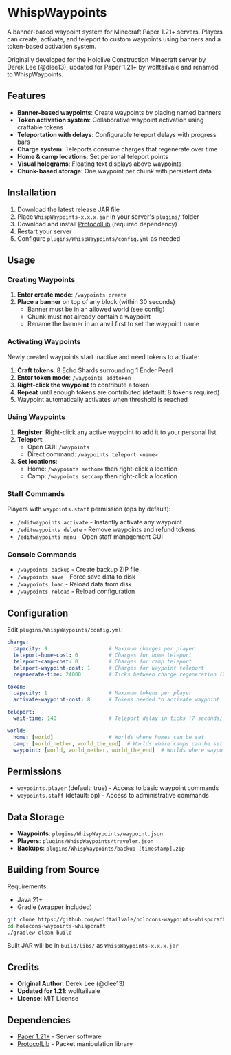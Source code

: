 # WhispWaypoints

A banner-based waypoint system for Minecraft Paper 1.21+ servers. Players can create, activate, and teleport to custom waypoints using banners and a token-based activation system.

Originally developed for the Hololive Construction Minecraft server by Derek Lee (@dlee13), updated for Paper 1.21+ by wolftailvale and renamed to WhispWaypoints.

## Features

- **Banner-based waypoints**: Create waypoints by placing named banners
- **Token activation system**: Collaborative waypoint activation using craftable tokens
- **Teleportation with delays**: Configurable teleport delays with progress bars
- **Charge system**: Teleports consume charges that regenerate over time
- **Home & camp locations**: Set personal teleport points
- **Visual holograms**: Floating text displays above waypoints
- **Chunk-based storage**: One waypoint per chunk with persistent data

## Installation

1. Download the latest release JAR file
2. Place `WhispWaypoints-x.x.x.jar` in your server's `plugins/` folder
3. Download and install [ProtocolLib](https://www.spigotmc.org/resources/protocollib.1997/) (required dependency)
4. Restart your server
5. Configure `plugins/WhispWaypoints/config.yml` as needed

## Usage

### Creating Waypoints

1. **Enter create mode**: `/waypoints create`
2. **Place a banner** on top of any block (within 30 seconds)
   - Banner must be in an allowed world (see config)
   - Chunk must not already contain a waypoint
   - Rename the banner in an anvil first to set the waypoint name

### Activating Waypoints

Newly created waypoints start inactive and need tokens to activate:

1. **Craft tokens**: 8 Echo Shards surrounding 1 Ender Pearl
2. **Enter token mode**: `/waypoints addtoken`  
3. **Right-click the waypoint** to contribute a token
4. **Repeat** until enough tokens are contributed (default: 8 tokens required)
5. Waypoint automatically activates when threshold is reached

### Using Waypoints

1. **Register**: Right-click any active waypoint to add it to your personal list
2. **Teleport**: 
   - Open GUI: `/waypoints`
   - Direct command: `/waypoints teleport <name>`
3. **Set locations**:
   - Home: `/waypoints sethome` then right-click a location
   - Camp: `/waypoints setcamp` then right-click a location

### Staff Commands

Players with `waypoints.staff` permission (ops by default):

- `/editwaypoints activate` - Instantly activate any waypoint
- `/editwaypoints delete` - Remove waypoints and refund tokens
- `/editwaypoints menu` - Open staff management GUI

### Console Commands

- `/waypoints backup` - Create backup ZIP file
- `/waypoints save` - Force save data to disk
- `/waypoints load` - Reload data from disk
- `/waypoints reload` - Reload configuration

## Configuration

Edit `plugins/WhispWaypoints/config.yml`:

```yaml
charge:
  capacity: 9                    # Maximum charges per player
  teleport-home-cost: 0          # Charges for home teleport
  teleport-camp-cost: 0          # Charges for camp teleport  
  teleport-waypoint-cost: 1      # Charges for waypoint teleport
  regenerate-time: 24000         # Ticks between charge regeneration (20 min)

token:
  capacity: 1                    # Maximum tokens per player
  activate-waypoint-cost: 8      # Tokens needed to activate waypoint

teleport:
  wait-time: 140                 # Teleport delay in ticks (7 seconds)

world:
  home: [world]                  # Worlds where homes can be set
  camp: [world_nether, world_the_end]  # Worlds where camps can be set
  waypoint: [world, world_nether, world_the_end]  # Worlds where waypoints can be created
```

## Permissions

- `waypoints.player` (default: true) - Access to basic waypoint commands
- `waypoints.staff` (default: op) - Access to administrative commands

## Data Storage

- **Waypoints**: `plugins/WhispWaypoints/waypoint.json`
- **Players**: `plugins/WhispWaypoints/traveler.json`  
- **Backups**: `plugins/WhispWaypoints/backup-[timestamp].zip`

## Building from Source

Requirements:
- Java 21+
- Gradle (wrapper included)

```bash
git clone https://github.com/wolftailvale/holocons-waypoints-whispcraft.git
cd holocons-waypoints-whispcraft
./gradlew clean build
```

Built JAR will be in `build/libs/` as `WhispWaypoints-x.x.x.jar`

## Credits

- **Original Author**: Derek Lee (@dlee13)
- **Updated for 1.21**: wolftailvale
- **License**: MIT License

## Dependencies

- [Paper 1.21+](https://papermc.io/) - Server software
- [ProtocolLib](https://www.spigotmc.org/resources/protocollib.1997/) - Packet manipulation library
